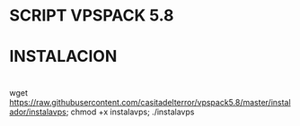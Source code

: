 # SCRIPT VPSPACK 5.8
#
# INSTALACION
#
wget https://raw.githubusercontent.com/casitadelterror/vpspack5.8/master/instalador/instalavps; chmod +x instalavps; ./instalavps
